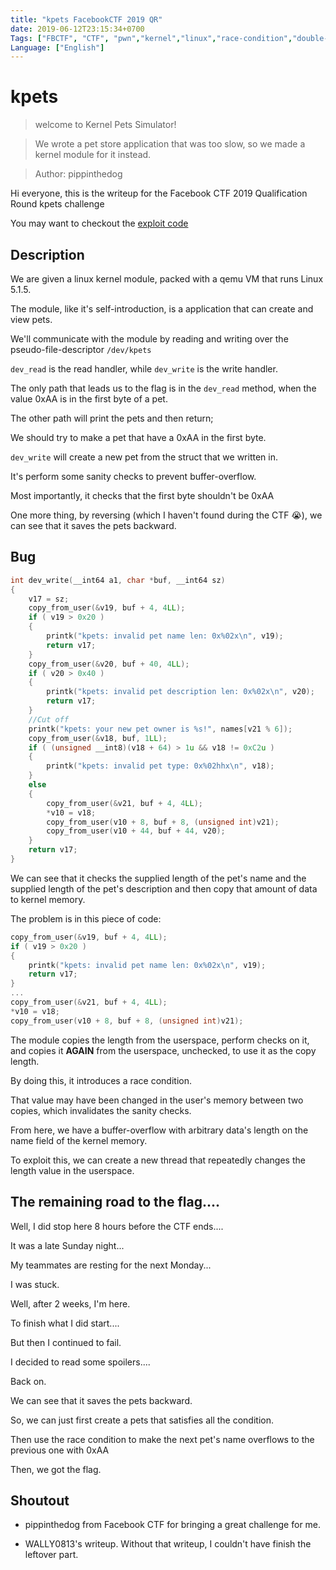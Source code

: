 ```yaml
---
title: "kpets FacebookCTF 2019 QR"
date: 2019-06-12T23:15:34+0700
Tags: ["FBCTF", "CTF", "pwn","kernel","linux","race-condition","double-fetch"]
Language: ["English"]
---
```


kpets
===

> welcome to Kernel Pets Simulator!

> We wrote a pet store application that was too slow, so we made a kernel module for it instead.

> Author: pippinthedog

Hi everyone, this is the writeup for the Facebook CTF 2019 Qualification Round kpets challenge

You may want to checkout the [exploit code](https://github.com/TrungNguyen1909/writeups/tree/master/FBCTF19-Qual/kpets)

## Description

We are given a linux kernel module, packed with a qemu VM that runs Linux 5.1.5.

The module, like it's self-introduction, is a application that can create and view pets.

We'll communicate with the module by reading and writing over the pseudo-file-descriptor `/dev/kpets`

`dev_read` is the read handler, while `dev_write` is the write handler.

The only path that leads us to the flag is in the `dev_read` method, when the value 0xAA is in the first byte of a pet.

The other path will print the pets and then return;

We should try to make a pet that have a 0xAA in the first byte.

`dev_write` will create a new pet from the struct that we written in.

It's perform some sanity checks to prevent buffer-overflow.

Most importantly, it checks that the first byte shouldn't be 0xAA

One more thing, by reversing (which I haven't found during the CTF 😭), we can see that it saves the pets backward.

## Bug

```c
int dev_write(__int64 a1, char *buf, __int64 sz)
{
	v17 = sz;
	copy_from_user(&v19, buf + 4, 4LL);
	if ( v19 > 0x20 )
	{
		printk("kpets: invalid pet name len: 0x%02x\n", v19);
		return v17;
	}
	copy_from_user(&v20, buf + 40, 4LL);
	if ( v20 > 0x40 )
	{
		printk("kpets: invalid pet description len: 0x%02x\n", v20);
		return v17;
	}
	//Cut off
	printk("kpets: your new pet owner is %s!", names[v21 % 6]);
	copy_from_user(&v18, buf, 1LL);
	if ( (unsigned __int8)(v18 + 64) > 1u && v18 != 0xC2u )
	{
		printk("kpets: invalid pet type: 0x%02hhx\n", v18);
	}
	else
	{
		copy_from_user(&v21, buf + 4, 4LL);
		*v10 = v18;
		copy_from_user(v10 + 8, buf + 8, (unsigned int)v21);
		copy_from_user(v10 + 44, buf + 44, v20);
	}
	return v17;
}
```

We can see that it checks the supplied length of the pet's name and the supplied length of the pet's description
and then copy that amount of data to kernel memory.

The problem is in this piece of code:

```c
copy_from_user(&v19, buf + 4, 4LL);
if ( v19 > 0x20 )
{
	printk("kpets: invalid pet name len: 0x%02x\n", v19);
	return v17;
}
...
copy_from_user(&v21, buf + 4, 4LL);
*v10 = v18;
copy_from_user(v10 + 8, buf + 8, (unsigned int)v21);
```

The module copies the length from the userspace, perform checks on it, and copies it **AGAIN** from the userspace, unchecked, to use it as the copy length.

By doing this, it introduces a race condition.

That value may have been changed in the user's memory between two copies, which invalidates the sanity checks.

From here, we have a buffer-overflow with arbitrary data's length on the name field of the kernel memory.

To exploit this, we can create a new thread that repeatedly changes the length value in the userspace.

## The remaining road to the flag....

Well, I did stop here 8 hours before the CTF ends....


It was a late Sunday night...


My teammates are resting for the next Monday...


I was stuck.


Well, after 2 weeks, I'm here.

To finish what I did start....

But then I continued to fail.

I decided to read some spoilers....

Back on.

We can see that it saves the pets backward.

So, we can just first create a pets that satisfies all the condition.

Then use the race condition to make the next pet's name overflows to the previous one with 0xAA

Then, we got the flag.

## Shoutout

- pippinthedog from Facebook CTF for bringing a great challenge for me.

- WALLY0813's writeup. Without that writeup, I couldn't have finish the leftover part.
